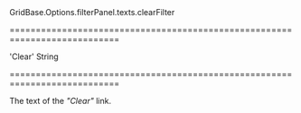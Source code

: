 <!--id-->GridBase.Options.filterPanel.texts.clearFilter<!--/id-->
===========================================================================
<!--default-->'Clear'<!--/default-->
<!--type-->String<!--/type-->
===========================================================================

<!--shortDescription-->
The text of the *"Clear"* link.
<!--/shortDescription-->

<!--fullDescription-->

<!--/fullDescription-->
